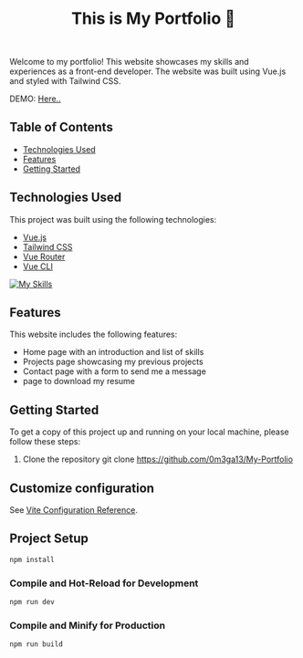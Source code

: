 <h1 align="center">This is My Portfolio 🌟 </h1>
<br>

Welcome to my portfolio! This website showcases my skills and experiences as a front-end developer. The website was built using Vue.js and styled with Tailwind CSS. 

DEMO: <a href="https://0m3ga13.netlify.app/"> Here.. </a>
## Table of Contents
- [Technologies Used](#technologies-used)
- [Features](#features)
- [Getting Started](#getting-started)

## Technologies Used

This project was built using the following technologies:
- [Vue.js](https://vuejs.org/)
- [Tailwind CSS](https://tailwindcss.com/)
- [Vue Router](https://router.vuejs.org/)
- [Vue CLI](https://cli.vuejs.org/)

[![My Skills](https://skillicons.dev/icons?i=js,html,css,vue,tailwind)](https://skillicons.dev)

## Features

This website includes the following features:
- Home page with an introduction and list of skills
- Projects page showcasing my previous projects
- Contact page with a form to send me a message
- page to download my resume

## Getting Started

To get a copy of this project up and running on your local machine, please follow these steps:

1. Clone the repository
git clone https://github.com/0m3ga13/My-Portfolio


## Customize configuration

See [Vite Configuration Reference](https://vitejs.dev/config/).

## Project Setup

```sh
npm install
```

### Compile and Hot-Reload for Development

```sh
npm run dev
```

### Compile and Minify for Production

```sh
npm run build
```


